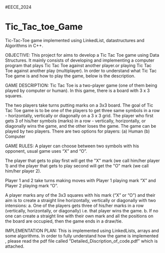 #EECE_2024
# Tic_Tac_toe_Game
Tic-Tac-Toe game implemented using LinkedList, datastructures and Algorithms in C++.

OBJECTIVE: This project for aims to develop a Tic Tac Toe game using Data Structures. It mainly consists of developing and implementing a computer program that plays Tic Tac Toe against another player.or playing Tic Tac Toe against another play (multiplayer). In order to understand what Tic Tac Toe game is and how to play the game, below is the description.

GAME DESCRIPTION: Tic Tac Toe is a two-player game (one of them being played by computer or human). In this game, there is a board with 3 x 3 squares.

The two players take turns putting marks on a 3x3 board. The goal of Tic Tac Toe game is to be one of the players to get three same symbols in a row - horizontally, vertically or diagonally on a 3 x 3 grid. The player who first gets 3 of his/her symbols (marks) in a row - vertically, horizontally, or diagonally wins the game, and the other loses the game. The game can be played by two players. There are two options for players: (a) Human (b) Computer

GAME RULES: A player can choose between two symbols with his opponent, usual game uses “X” and “O”.

The player that gets to play first will get the "X" mark (we call him/her player 1) and the player that gets to play second will get the "O" mark (we call him/her player 2).

Player 1 and 2 take turns making moves with Player 1 playing mark “X” and Player 2 playing mark “O”.

A player marks any of the 3x3 squares with his mark (“X” or “O”) and their aim is to create a straight line horizontally, vertically or diagonally with two intensions: a. One of the players gets three of his/her marks in a row (vertically, horizontally, or diagonally) i.e. that player wins the game. b. If no one can create a straight line with their own mark and all the positions on the board are occupied, then the game ends in a draw/tie.

IMPLEMENTATION PLAN: This is implemented using LinkedLists, arrays and some algorithms. In order to fully understand how the game is implemented , please read the pdf file called "Detailed_Discription_of_code.pdf" which is attached.

